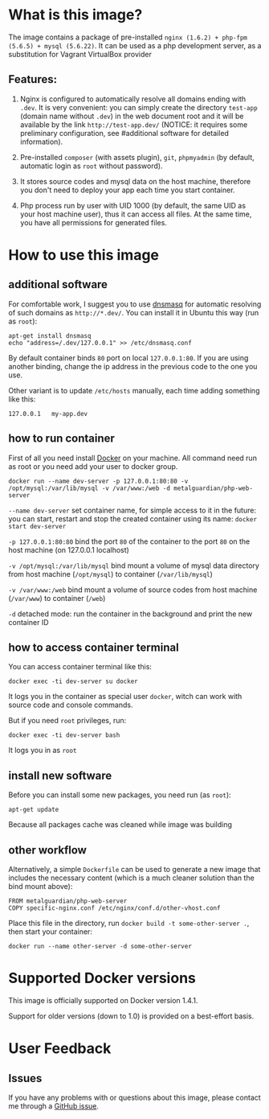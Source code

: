 # What is this image?

The image contains a package of pre-installed `nginx (1.6.2) + php-fpm (5.6.5) + mysql (5.6.22)`. It can be used as 
a php development server, as a substitution for Vagrant VirtualBox provider

## Features:

1. Nginx is configured to automatically resolve all domains ending with `.dev`. 
It is very convenient: you can simply create the directory `test-app` (domain name without `.dev`) in the 
web document root and it will be available by the link `http://test-app.dev/` (NOTICE: it requires some preliminary 
configuration, see #additional software for detailed information). 

2. Pre-installed `composer` (with assets plugin), `git`, `phpmyadmin` (by default, automatic login 
as `root` without password).

3. It stores source codes and mysql data on the host machine, therefore you don't need to deploy your app each
time you start container. 

4. Php process run by user with UID 1000 (by default, the same UID as your host machine user), 
thus it can access all files. At the same time, you have all permissions for generated files.

# How to use this image

## additional software

For comfortable work, I suggest you to use [dnsmasq](https://en.wikipedia.org/wiki/Dnsmasq) for automatic resolving of such domains as `http://*.dev/`. 
You can install it in Ubuntu this way (run as `root`):

    apt-get install dnsmasq
    echo "address=/.dev/127.0.0.1" >> /etc/dnsmasq.conf
    
By default container binds `80` port on local `127.0.0.1:80`. If you are using another binding, change the 
ip address in the previous code to the one you use.

Other variant is to update `/etc/hosts` manually, each time adding something like this:

    127.0.0.1   my-app.dev

## how to run container

First of all you need install [Docker](https://www.docker.com/) on your machine. All command need run as root or you
need add your user to docker group.

    docker run --name dev-server -p 127.0.0.1:80:80 -v /opt/mysql:/var/lib/mysql -v /var/www:/web -d metalguardian/php-web-server

`--name dev-server` set container name, for simple access to it in the future: you can start, restart and 
stop the created container using its name: `docker start dev-server`

`-p 127.0.0.1:80:80` bind the port `80` of the container to the port `80` on the host machine (on 127.0.0.1 localhost)

`-v /opt/mysql:/var/lib/mysql` bind mount a volume of mysql data directory from host machine (`/opt/mysql`) to
container (`/var/lib/mysql`)

`-v /var/www:/web` bind mount a volume of source codes from host machine (`/var/www`) to container (`/web`)

`-d` detached mode: run the container in the background and print the new container ID

## how to access container terminal

You can access container terminal like this:

    docker exec -ti dev-server su docker
    
It logs you in the container as special user `docker`, witch can work with source code and console commands.

But if you need `root` privileges, run:

    docker exec -ti dev-server bash
    
It logs you in as `root`

## install new software

Before you can install some new packages, you need run (as `root`):

    apt-get update

Because all packages cache was cleaned while image was building

## other workflow

Alternatively, a simple `Dockerfile` can be used to generate a new image that
includes the necessary content (which is a much cleaner solution than the bind
mount above):

    FROM metalguardian/php-web-server
    COPY specific-nginx.conf /etc/nginx/conf.d/other-vhost.conf

Place this file in the directory, run `docker build -t some-other-server .`, then
start your container:

    docker run --name other-server -d some-other-server

# Supported Docker versions

This image is officially supported on Docker version 1.4.1.

Support for older versions (down to 1.0) is provided on a best-effort basis.

# User Feedback

## Issues

If you have any problems with or questions about this image, please contact me
 through a [GitHub issue](https://github.com/metalguardian/docker-webserver/issues).
